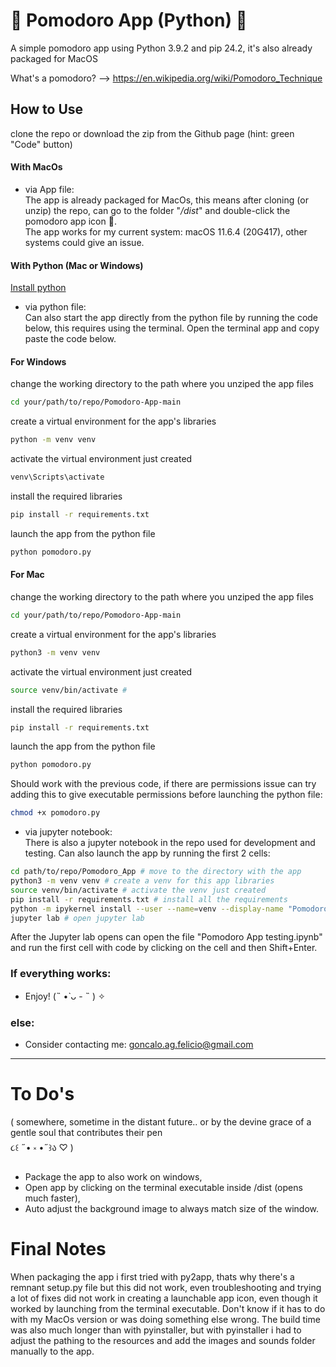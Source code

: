 # 🍅 Pomodoro App (Python) 🍅

A simple pomodoro app using Python 3.9.2 and pip 24.2, it's also already packaged for MacOS  

What's a pomodoro? --> https://en.wikipedia.org/wiki/Pomodoro_Technique


## How to Use
clone the repo or download the zip from the Github page (hint: green "Code" button)

#### With MacOs 

- via App file:  
The app is already packaged for MacOs, this means after cloning (or unzip) the repo, can go to the folder "*/dist*" and double-click the pomodoro app icon 🍅.  
The app works for my current system: macOS 11.6.4 (20G417), other systems could give an issue.

#### With Python (Mac or Windows)
[Install python](https://www.python.org)

- via python file:  
Can also start the app directly from the python file by running the code below, this requires using the terminal.
Open the terminal app and copy paste the code below.

#### For Windows
change the working directory to the path where you unziped the app files
```sh
cd your/path/to/repo/Pomodoro-App-main
```
create a virtual environment for the app's libraries
```sh
python -m venv venv 
```
activate the virtual environment just created
```sh
venv\Scripts\activate
```
install the required libraries
```sh
pip install -r requirements.txt
```
launch the app from the python file
```sh
python pomodoro.py
```
#### For Mac
change the working directory to the path where you unziped the app files
```sh
cd your/path/to/repo/Pomodoro-App-main
```
create a virtual environment for the app's libraries
```sh
python3 -m venv venv 
```
activate the virtual environment just created
```sh
source venv/bin/activate # 
```
install the required libraries
```sh
pip install -r requirements.txt
```
launch the app from the python file
```sh
python pomodoro.py
```
Should work with the previous code, if there are permissions issue can try adding this to give executable permissions before launching the python file:
```sh
chmod +x pomodoro.py
```

- via jupyter notebook:  
There is also a jupyter notebook in the repo used for development and testing. Can also launch the app by running the first 2 cells:
```sh
cd path/to/repo/Pomodoro_App # move to the directory with the app
python3 -m venv venv # create a venv for this app libraries
source venv/bin/activate # activate the venv just created
pip install -r requirements.txt # install all the requirements
python -m ipykernel install --user --name=venv --display-name "Pomodoro Venv" # add the venv to Jupyter as a kernel
jupyter lab # open jupyter lab
```  
After the Jupyter lab opens can open the file "Pomodoro App testing.ipynb" and run the first cell with code by clicking on the cell and then Shift+Enter.

### If everything works:
- Enjoy!  (˵ •̀ ᴗ - ˵ ) ✧
### else:
- Consider contacting me: goncalo.ag.felicio@gmail.com

---

# To Do's 
( somewhere, sometime in the distant future.. or by the devine grace of a gentle soul that contributes their pen  
૮꒰ ˶• ༝ •˶꒱ა ♡ )

- Package the app to also work on windows,
- Open app by clicking on the terminal executable inside /dist (opens much faster),
- Auto adjust the background image to always match size of the window.

# Final Notes

When packaging the app i first tried with py2app, thats why there's a remnant setup.py file but this did not work, even troubleshooting and trying a lot of fixes did not work in creating a launchable app icon, even though it worked by launching from the terminal executable. Don't know if it has to do with my MacOs version or was doing something else wrong. The build time was also much longer than with pyinstaller, but with pyinstaller i had to adjust the pathing to the resources and add the images and sounds folder manually to the app.
